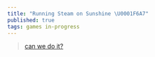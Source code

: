 ```yaml
---
title: "Running Steam on Sunshine \U0001F6A7"
published: true
tags: games in-progress
---
```

> [can we do it?](https://chatgpt.com/share/68604089-357c-800d-9dbb-a55e3c624046)
